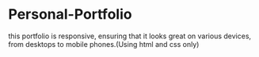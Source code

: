 # Personal-Portfolio
this portfolio is responsive, ensuring that it looks great on various devices, from desktops to mobile phones.(Using html and css only)
